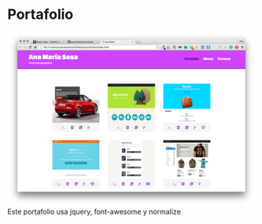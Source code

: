 # Portafolio
![home](https://raw.githubusercontent.com/anamariasosa/portafolio/master/screenshots/home.png)
Este portafolio usa jquery, font-awesome y normalize